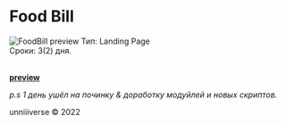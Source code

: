 # Food Bill

![FoodBill preview](https://unniv.info/projects/foodBill/preview/preview.png)
Тип: Landing Page <br>
Сроки: 3(2) дня.  <br> <br>

**[preview](https://unniv.info/projects/foodBill/)** <br>

*p.s 1 день ушёл на починку & доработку модуйлей и новых скриптов.*

unniiiverse © 2022
